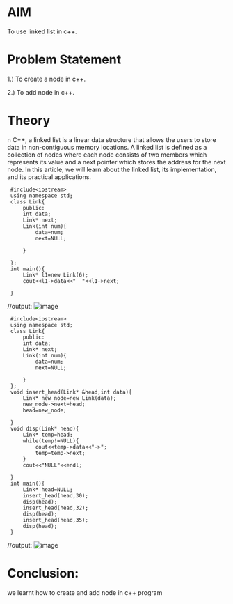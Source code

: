 # AIM
To use linked list in c++.

# Problem Statement
1.) To create a node in c++.

2.) To add node in c++.

# Theory
n C++, a linked list is a linear data structure that allows the users to store data in non-contiguous memory locations. A linked list is defined as a collection of nodes where each node consists of two members which represents its value and a next pointer which stores the address for the next node. In this article, we will learn about the linked list, its implementation, and its practical applications. 
~~~// program to check nodal:
 #include<iostream>
 using namespace std;
 class Link{
     public:
     int data;
     Link* next;
     Link(int num){
         data=num;
         next=NULL;
     
     }
     
 };
 int main(){
     Link* l1=new Link(6);
     cout<<l1->data<<"  "<<l1->next;
     
 }
~~~
//output:
![image](https://github.com/user-attachments/assets/be363950-4122-4b25-8ed7-115eb590ebb4)

~~~//program to add nodal:
 #include<iostream>
 using namespace std;
 class Link{
     public:
     int data;
     Link* next;
     Link(int num){
         data=num;
         next=NULL;
         
     }
 };
 void insert_head(Link* &head,int data){
     Link* new_node=new Link(data);
     new_node->next=head;
     head=new_node;
     
 }
 void disp(Link* head){
     Link* temp=head;
     while(temp!=NULL){
         cout<<temp->data<<"->";
         temp=temp->next;
     }
     cout<<"NULL"<<endl;
     
 }
 int main(){
     Link* head=NULL;
     insert_head(head,30);
     disp(head);
     insert_head(head,32);
     disp(head);
     insert_head(head,35);
     disp(head);
 }
~~~
 //output:
 ![image](https://github.com/user-attachments/assets/56b620f3-2b82-43ca-a922-3cc55c0055d0)

 # Conclusion:
 we learnt how to create and add node in c++ program
 

